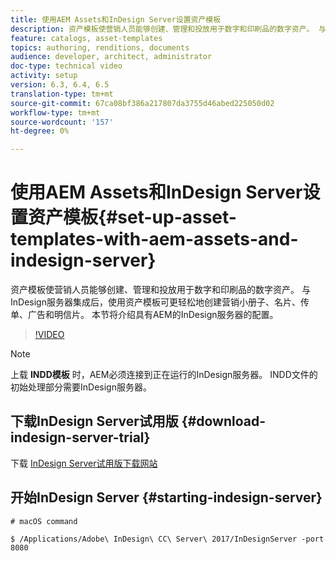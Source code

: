```yaml
---
title: 使用AEM Assets和InDesign Server设置资产模板
description: 资产模板使营销人员能够创建、管理和投放用于数字和印刷品的数字资产。 与InDesign服务器集成后，使用资产模板可更轻松地创建营销小册子、名片、传单、广告和明信片。 本节将介绍具有AEM的InDesign服务器的配置。
feature: catalogs, asset-templates
topics: authoring, renditions, documents
audience: developer, architect, administrator
doc-type: technical video
activity: setup
version: 6.3, 6.4, 6.5
translation-type: tm+mt
source-git-commit: 67ca08bf386a217807da3755d46abed225050d02
workflow-type: tm+mt
source-wordcount: '157'
ht-degree: 0%

---
```



# 使用AEM Assets和InDesign Server设置资产模板{#set-up-asset-templates-with-aem-assets-and-indesign-server}

资产模板使营销人员能够创建、管理和投放用于数字和印刷品的数字资产。 与InDesign服务器集成后，使用资产模板可更轻松地创建营销小册子、名片、传单、广告和明信片。 本节将介绍具有AEM的InDesign服务器的配置。

>[!VIDEO](https://video.tv.adobe.com/v/17069/?quality=9&learn=on)

>[!NOTE]
>
>上载 **INDD模板** 时，AEM必须连接到正在运行的InDesign服务器。 INDD文件的初始处理部分需要InDesign服务器。

## 下载InDesign Server试用版 {#download-indesign-server-trial}

下载 [InDesign Server试用版下载网站](https://www.adobe.com/devnet/indesign/indesign-server-trial-downloads.html)

## 开始InDesign Server {#starting-indesign-server}

```shell
# macOS command

$ /Applications/Adobe\ InDesign\ CC\ Server\ 2017/InDesignServer -port 8080
```
